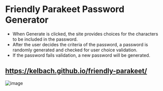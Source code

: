 # Friendly Parakeet Password Generator
* When Generate is clicked, the site provides choices for the characters to be included in the password.
* After the user decides the criteria of the password, a password is randomly generated and checked for user choice validation.
* If the password fails validation, a new password will be generated.
## https://kelbach.github.io/friendly-parakeet/
![image](https://user-images.githubusercontent.com/87092340/132959471-d659224c-d6d2-4b94-aa56-21e895bc1422.png)
